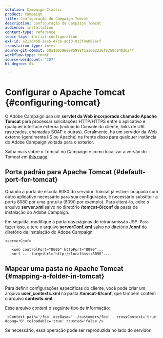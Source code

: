 ```yaml
---
solution: Campaign Classic
product: campaign
title: Configuração do Campaign Tomcat
description: Configuração do Campaign Tomcat
audience: installation
content-type: reference
topic-tags: initial-configuration
exl-id: a2126458-2ae5-47c6-ad13-925f0e067ecf
translation-type: tm+mt
source-git-commit: b0a1e0596e985998f1a1d02236f9359d0482624f
workflow-type: tm+mt
source-wordcount: '207'
ht-degree: 0%

---
```



# Configurar o Apache Tomcat {#configuring-tomcat}

O Adobe Campaign usa um **servlet da Web incorporado chamado Apache Tomcat** para processar solicitações HTTP/HTTPS entre o aplicativo e qualquer interface externa (incluindo Console do cliente, links de URL rastreados, chamadas SOAP e outras). Geralmente, há um servidor da Web externo (geralmente IIS ou Apache) na frente disso para qualquer instância do Adobe Campaign voltada para o exterior.

Saiba mais sobre o Tomcat no Campaign e como localizar a versão do Tomcat em [this page](../../production/using/locate-tomcat-version.md).

## Porta padrão para Apache Tomcat {#default-port-for-tomcat}

Quando a porta de escuta 8080 do servidor Tomcat já estiver ocupada com outro aplicativo necessário para sua configuração, é necessário substituir a porta 8080 por uma gratuita (8090 por exemplo). Para alterá-lo, edite o arquivo **server.xml** salvo no diretório **/tomcat-8/conf** da pasta de instalação do Adobe Campaign.

Em seguida, modifique a porta das páginas de retransmissão JSP. Para fazer isso, altere o arquivo **serverConf.xml** salvo no diretório **/conf** do diretório de instalação do Adobe Campaign.

```
<serverConf>
   ...
   <web controlPort="8005" httpPort="8090"...
   <url ... targetUrl="http://localhost:8090"...
```

## Mapear uma pasta no Apache Tomcat {#mapping-a-folder-in-tomcat}

Para definir configurações específicas do cliente, você pode criar um arquivo **user_contexts.xml** na pasta **/tomcat-8/conf**, que também contém o arquivo **contexts.xml**.

Esse arquivo conterá o seguinte tipo de informação:

```
 <Context path='/foo' docBase='../customers/foo'   crossContext='true' debug='0' reloadable='true' trusted='false'/>
```

Se necessário, essa operação pode ser reproduzida no lado do servidor.
